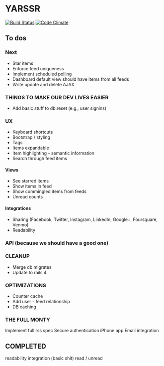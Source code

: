 # YARSSR

[![Build Status](https://travis-ci.org/danielsuo/rss.png)](https://travis-ci.org/danielsuo/rss)
[![Code Climate](https://codeclimate.com/github/danielsuo/rss.png)](https://codeclimate.com/github/danielsuo/rss)

## To dos

### Next
- Star items
- Enforce feed uniqueness
- Implement scheduled polling
- Dashboard default view should have items from all feeds
- Write update and delete AJAX

### THINGS TO MAKE OUR DEV LIVES EASIER
- Add basic stuff to db:reset (e.g., user signins)

### UX
- Keyboard shortcuts
- Bootstrap / styling
- Tags
- Items expandable
- Item highlighting - semantic information
- Search through feed items

#### Views
- See starred items
- Show items in feed
- Show commingled items from feeds
- Unread counts

#### Integrations
- Sharing (Facebook, Twitter, Instagram, LinkedIn, Google+, Foursquare, Venmo)
- Readability

### API (because we should have a good one)

### CLEANUP
- Merge db migrates
- Update to rails 4

### OPTIMIZATIONS
- Counter cache
- Add user - feed relationship
- DB caching

### THE FULL MONTY
Implement full rss spec
Secure authentication
iPhone app
Email integration

## COMPLETED
readability integration (basic shit)
read / unread